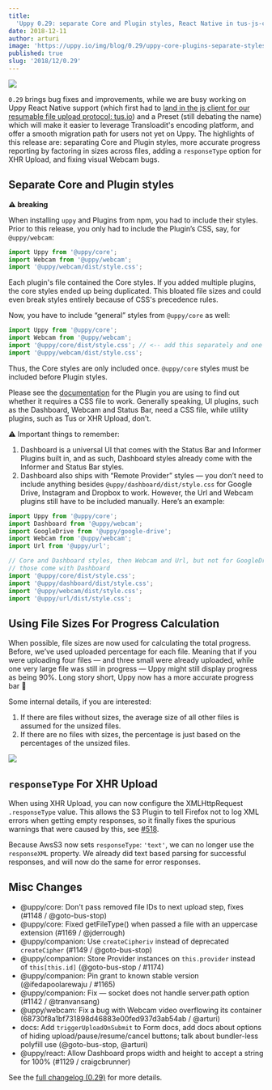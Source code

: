 ```yaml
---
title:
  'Uppy 0.29: separate Core and Plugin styles, React Native in tus-js-client'
date: 2018-12-11
author: arturi
image: 'https://uppy.io/img/blog/0.29/uppy-core-plugins-separate-styles.jpg'
published: true
slug: '2018/12/0.29'
---
```


<img src="/img/blog/0.29/uppy-core-plugins-separate-styles.jpg" />

`0.29` brings bug fixes and improvements, while we are busy working on Uppy
React Native support (which first had to
[land in the js client for our resumable file upload protocol: tus.io](https://github.com/tus/tus-js-client#react-native-support))
and a Preset (still debating the name) which will make it easier to leverage
Transloadit's encoding platform, and offer a smooth migration path for users not
yet on Uppy. The highlights of this release are: separating Core and Plugin
styles, more accurate progress reporting by factoring in sizes across files,
adding a `responseType` option for XHR Upload, and fixing visual Webcam bugs.

<!--truncate-->

## Separate Core and Plugin styles

**⚠️ breaking**

When installing `uppy` and Plugins from npm, you had to include their styles.
Prior to this release, you only had to include the Plugin’s CSS, say, for
`@uppy/webcam`:

```js
import Uppy from '@uppy/core';
import Webcam from '@uppy/webcam';
import '@uppy/webcam/dist/style.css';
```

Each plugin's file contained the Core styles. If you added multiple plugins, the
core styles ended up being duplicated. This bloated file sizes and could even
break styles entirely because of CSS's precedence rules.

Now, you have to include “general” styles from `@uppy/core` as well:

```js
import Uppy from '@uppy/core';
import Webcam from '@uppy/webcam';
import '@uppy/core/dist/style.css'; // <-- add this separately and one time only
import '@uppy/webcam/dist/style.css';
```

Thus, the Core styles are only included once. `@uppy/core` styles must be
included before Plugin styles.

Please see the [documentation](https://uppy.io/docs/plugins/) for the Plugin you
are using to find out whether it requires a CSS file to work. Generally
speaking, UI plugins, such as the Dashboard, Webcam and Status Bar, need a CSS
file, while utility plugins, such as Tus or XHR Upload, don’t.

⚠️ Important things to remember:

1. Dashboard is a universal UI that comes with the Status Bar and Informer
   Plugins built in, and as such, Dashboard styles already come with the
   Informer and Status Bar styles.
2. Dashboard also ships with “Remote Provider” styles — you don’t need to
   include anything besides `@uppy/dashboard/dist/style.css` for Google Drive,
   Instagram and Dropbox to work. However, the Url and Webcam plugins still have
   to be included manually. Here’s an example:

```js
import Uppy from '@uppy/core';
import Dashboard from '@uppy/webcam';
import GoogleDrive from '@uppy/google-drive';
import Webcam from '@uppy/webcam';
import Url from '@uppy/url';

// Core and Dashboard styles, then Webcam and Url, but not for GoogleDrive —
// those come with Dashboard
import '@uppy/core/dist/style.css';
import '@uppy/dashboard/dist/style.css';
import '@uppy/webcam/dist/style.css';
import '@uppy/url/dist/style.css';
```

## Using File Sizes For Progress Calculation

When possible, file sizes are now used for calculating the total progress.
Before, we’ve used uploaded percentage for each file. Meaning that if you were
uploading four files — and three small were already uploaded, while one very
large file was still in progress — Uppy might still display progress as being
90%. Long story short, Uppy now has a more accurate progress bar 🚀

Some internal details, if you are interested:

1. If there are files without sizes, the average size of all other files is
   assumed for the unsized files.
2. If there are no files with sizes, the percentage is just based on the
   percentages of the unsized files.

<img src="/img/blog/0.29/progress-size-calculation.jpg" />

## `responseType` For XHR Upload

When using XHR Upload, you can now configure the XMLHttpRequest `.responseType`
value. This allows the S3 Plugin to tell Firefox not to log XML errors when
getting empty responses, so it finally fixes the spurious warnings that were
caused by this, see [#518](https://github.com/transloadit/uppy/issues/518).

Because AwsS3 now sets `responseType`: `'text'`, we can no longer use the
`responseXML` property. We already did text based parsing for successful
responses, and will now do the same for error responses.

## Misc Changes

- @uppy/core: Don't pass removed file IDs to next upload step, fixes (#1148 /
  @goto-bus-stop)
- @uppy/core: Fixed getFileType() when passed a file with an uppercase extension
  (#1169 / @jderrough)
- @uppy/companion: Use `createCipheriv` instead of deprecated `createCipher`
  (#1149 / @goto-bus-stop)
- @uppy/companion: Store Provider instances on `this.provider` instead of
  `this[this.id]` (@goto-bus-stop / #1174)
- @uppy/companion: Pin grant to known stable version (@ifedapoolarewaju / #1165)
- @uppy/companion: Fix — socket does not handle server.path option (#1142 /
  @tranvansang)
- @uppy/webcam: Fix a bug with Webcam video overflowing its container
  (68730f8a1bf731898d46883e00fed937d3ab54ab / @arturi)
- docs: Add `triggerUploadOnSubmit` to Form docs, add docs about options of
  hiding upload/pause/resume/cancel buttons; talk about bundler-less polyfill
  use (@goto-bus-stop, @arturi)
- @uppy/react: Allow Dashboard props width and height to accept a string for
  100% (#1129 / craigcbrunner)

See the
[full changelog (0.29)](https://github.com/transloadit/uppy/blob/master/CHANGELOG.md#0290)
for more details.
